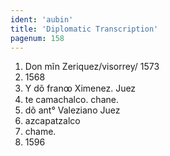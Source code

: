 ```yaml
---
ident: 'aubin'
title: 'Diplomatic Transcription'
pagenum: 158
---
```

1.    Don mĩn Zeriquez/visorrey/       	1573
2.    1568
3.    Y dõ franꝏ Ximenez. Juez
4.    te camachalco. chane.
5.    dõ ant° Valeziano Juez
6.    azcapatzalco
7.    chame.
8.    1596
